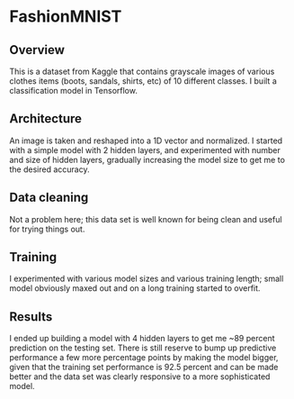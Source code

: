 # FashionMNIST

## Overview

This is a dataset from Kaggle that contains grayscale images of various clothes items (boots, sandals, shirts, etc) of 10 different classes. I built a classification model in Tensorflow.

## Architecture

An image is taken and reshaped into a 1D vector and normalized. I started with a simple model with 2 hidden layers, and experimented with number and size of hidden layers, gradually increasing the model size to get me to the desired accuracy. 

## Data cleaning

Not a problem here; this data set is well known for being clean and useful for trying things out.

## Training

I experimented with various model sizes and various training length; small model obviously maxed out and on a long training started to overfit.

## Results

I ended up building a model with 4 hidden layers to get me ~89 percent prediction on the testing set. There is still reserve to bump up predictive performance a few more percentage points by making the model bigger, given that the training set performance is 92.5 percent and can be made better and the data set was clearly responsive to a more sophisticated model.